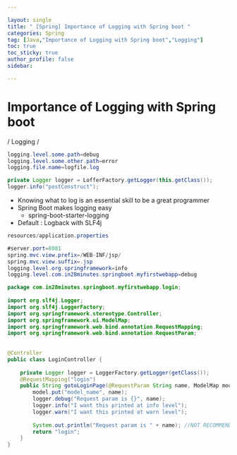 ```yaml
---

layout: single
title: " [Spring] Importance of Logging with Spring boot "
categories: Spring
tag: [Java,"Importance of Logging with Spring boot","Logging"]
toc: true
toc_sticky: true
author_profile: false
sidebar:

---
```

# Importance of Logging with Spring boot
/ Logging /

```java
logging.level.some.path=debug
logging.level.some.other.path=error
logging.file.name=logfile.log

private Logger logger = LofferFactory.getLogger(this.getClass());
logger.info("postConstruct");

```

- Knowing what to log is an essential skill to be a great programmer
- Spring Boot makes logging easy
	- spring-boot-starter-logging
- Default : Logback with SLF4j


```java
resources/application.properties

#server.port=8081  
spring.mvc.view.prefix=/WEB-INF/jsp/  
spring.mvc.view.suffix=.jsp  
logging.level.org.springframework=info  
logging.level.com.in28minutes.springboot.myfirstwebapp=debug
```

```java
package com.in28minutes.springboot.myfirstwebapp.login;  
  
import org.slf4j.Logger;  
import org.slf4j.LoggerFactory;  
import org.springframework.stereotype.Controller;  
import org.springframework.ui.ModelMap;  
import org.springframework.web.bind.annotation.RequestMapping;  
import org.springframework.web.bind.annotation.RequestParam;  
  
  
@Controller  
public class LoginController {  
  
    private Logger logger = LoggerFactory.getLogger(getClass());  
    @RequestMapping("login")  
    public String gotoLoginPage(@RequestParam String name, ModelMap model) {  
        model.put("model_name", name);  
        logger.debug("Request param is {}", name);  
        logger.info("I want this printed at info level");  
        logger.warn("I want this printed at warn level");  
  
        System.out.println("Request param is " + name); //NOT RECOMMENDED FOR PROD CODE  
        return "login";  
    }  
}
```


